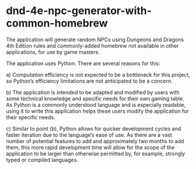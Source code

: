 # dnd-4e-npc-generator-with-common-homebrew

The application will generate random NPCs using Dungeons and Dragons 4th Edition rules and commonly-added homebrew not available in other applications, for use by game masters.

The application uses Python. There are several reasons for this:
  
  a) Computation efficiency is not expected to be a bottleneck for this project, so Python’s efficiency limitations are not anticipated to be a concern.
    
  b) The application is intended to be adapted and modified by users with some technical knowledge and specific needs for their own gaming table. As Python is a commonly understood language and is especially readable, using it to write this application helps these users modify the application for their specific needs.
    
  c) Similar to point (b), Python allows for quicker development cycles and faster iteration due to the language’s ease of use. As there are a vast number of potential features to add and approximately two months to add them, this more rapid development time will allow for the scope of the application to be larger than otherwise permitted by, for example, strongly typed or compiled languages.
